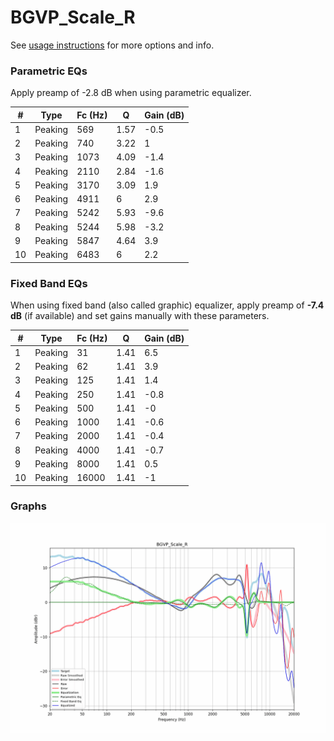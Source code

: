 # BGVP_Scale_R
See [usage instructions](https://github.com/jaakkopasanen/AutoEq#usage) for more options and info.

### Parametric EQs
Apply preamp of -2.8 dB when using parametric equalizer.

|   # | Type    |   Fc (Hz) |    Q |   Gain (dB) |
|-----|---------|-----------|------|-------------|
|   1 | Peaking |       569 | 1.57 |        -0.5 |
|   2 | Peaking |       740 | 3.22 |         1   |
|   3 | Peaking |      1073 | 4.09 |        -1.4 |
|   4 | Peaking |      2110 | 2.84 |        -1.6 |
|   5 | Peaking |      3170 | 3.09 |         1.9 |
|   6 | Peaking |      4911 | 6    |         2.9 |
|   7 | Peaking |      5242 | 5.93 |        -9.6 |
|   8 | Peaking |      5244 | 5.98 |        -3.2 |
|   9 | Peaking |      5847 | 4.64 |         3.9 |
|  10 | Peaking |      6483 | 6    |         2.2 |

### Fixed Band EQs
When using fixed band (also called graphic) equalizer, apply preamp of **-7.4 dB** (if available) and set gains manually with these parameters.

|   # | Type    |   Fc (Hz) |    Q |   Gain (dB) |
|-----|---------|-----------|------|-------------|
|   1 | Peaking |        31 | 1.41 |         6.5 |
|   2 | Peaking |        62 | 1.41 |         3.9 |
|   3 | Peaking |       125 | 1.41 |         1.4 |
|   4 | Peaking |       250 | 1.41 |        -0.8 |
|   5 | Peaking |       500 | 1.41 |        -0   |
|   6 | Peaking |      1000 | 1.41 |        -0.6 |
|   7 | Peaking |      2000 | 1.41 |        -0.4 |
|   8 | Peaking |      4000 | 1.41 |        -0.7 |
|   9 | Peaking |      8000 | 1.41 |         0.5 |
|  10 | Peaking |     16000 | 1.41 |        -1   |

### Graphs
![](./BGVP_Scale_R.png)
